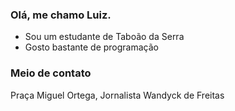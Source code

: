 ### Olá, me chamo Luiz. 

- Sou um estudante de Taboão da Serra
- Gosto bastante de programação

### Meio de contato
 
 Praça Miguel Ortega, Jornalista Wandyck de Freitas
